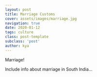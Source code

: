 ```yaml
---
layout: post
title: Marriage Customs
cover: assets/images/marriage.jpg
navigation: true
date: 2020-01-12
tags: culture
class: post-template
subclass: 'post'
author: kya
---
```

Marriage!

Include info about marriage in South India...